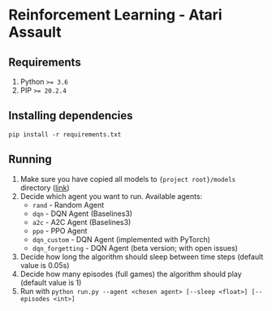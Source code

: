 # Reinforcement Learning - Atari Assault

## Requirements
1. Python `>= 3.6`
1. PIP `>= 20.2.4`

## Installing dependencies
`pip install -r requirements.txt`

## Running
1. Make sure you have copied all models to `{project root}/models` directory ([link](https://drive.google.com/file/d/1AL8IWu6C206qwLqc1nRVeNs6vt-BsRMU/view?usp=sharing))
1. Decide which agent you want to run. Available agents:
    * `rand` - Random Agent
    * `dqn` - DQN Agent (Baselines3)
    * `a2c` - A2C Agent (Baselines3)
    * `ppo` - PPO Agent
    * `dqn_custom` - DQN Agent (implemented with PyTorch)
    * `dqn_forgetting` - DQN Agent (beta version; with open issues)
1. Decide how long the algorithm should sleep between time steps (default value is 0.05s)
1. Decide how many episodes (full games) the algorithm should play (default value is 1)
1. Run with `python run.py --agent <chosen agent> [--sleep <float>] [--episodes <int>]`
